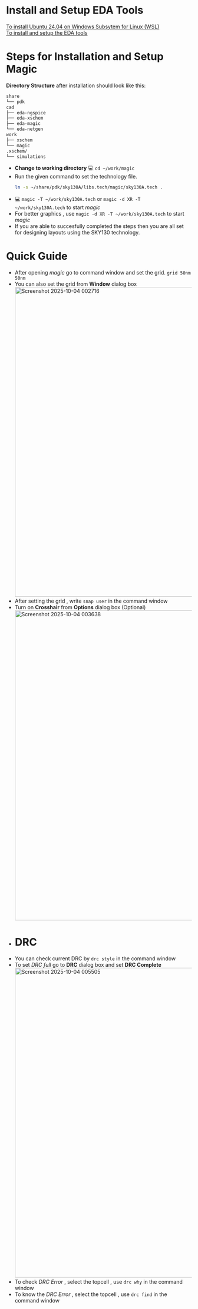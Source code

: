 # Install and Setup EDA Tools  
[To install Ubuntu 24.04 on Windows Subsytem for Linux (WSL)](https://github.com/silicon-vlsi/SI-2025-AnalogIC/blob/main/content/cad-install-setup-wsl-ubuntu.md)  
[To install and setup the EDA tools](https://github.com/silicon-vlsi/SI-2025-AnalogIC/blob/main/content/cad-install-eda.md)
# Steps for Installation and Setup Magic  
**Directory Structure** after installation should look like this:  
```bash
share
└── pdk
cad
├── eda-ngspice
├── eda-xschem
├── eda-magic
└── eda-netgen
work
├── xschem
└── magic
.xschem/
└── simulations
```
  
- **Change to working directory** 💻 `cd ~/work/magic`
- Run the given command to set the technology file.  
  ```bash
  ln -s ~/share/pdk/sky130A/libs.tech/magic/sky130A.tech .
  ```
- 💻 `magic -T ~/work/sky130A.tech` or `magic -d XR -T ~/work/sky130A.tech` to start _magic_ 
- For better graphics , use `magic -d XR -T ~/work/sky130A.tech` to start _magic_
- If you are able to succesfully completed the steps then you are all set for designing layouts using the SKY130 technology.

# Quick Guide
- After opening _magic_ go to command window and set the grid. `grid 50nm 50nm`
- You can also set the grid from **Window** dialog box  
  <img width="1451" height="841" alt="Screenshot 2025-10-04 002716" src="https://github.com/user-attachments/assets/7d6c9e4f-6826-4aa5-b69a-31564ebc8fb3" />  
- After setting the grid , write `snap user` in the command window
- Turn on **Crosshair** from **Options** dialog box (Optional)
  <img width="1452" height="842" alt="Screenshot 2025-10-04 003638" src="https://github.com/user-attachments/assets/46006554-3f20-4f89-8ef9-5c2c9bbfa63a" />
- # DRC
- You can check current DRC by `drc style` in the command window
- To set _DRC full_ go to **DRC** dialog box and set **DRC Complete**
  <img width="1448" height="841" alt="Screenshot 2025-10-04 005505" src="https://github.com/user-attachments/assets/a1b65e94-774e-4324-bc34-7e385b833aa2" />
- To check _DRC Error_ , select the topcell , use `drc why` in the command window
- To know the _DRC Error_ , select the topcell , use `drc find` in the command window 


  







